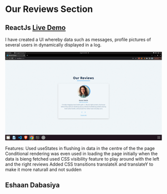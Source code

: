 # Our Reviews Section 

## ReactJs  [Live Demo](https://beautiful-chimera-010c8d.netlify.app/)


I have created a UI whereby data such as messages, profile pictures of several users in dynamically displayed in a log.

![Alt Text](https://github.com/im3dabasia/Our-Reviews/blob/master/images/reviewsSiteDemo.gif)


Features:
Used useStates in flushing in data in the centre of the the page
Conditional rendering was even used in loading the page initially when the data is bieng fetched 
used CSS visibility feature to play around with the left and the right reviews
Added CSS transitions translateX and translateY to make it more naturall and not sudden

## Eshaan Dabasiya
